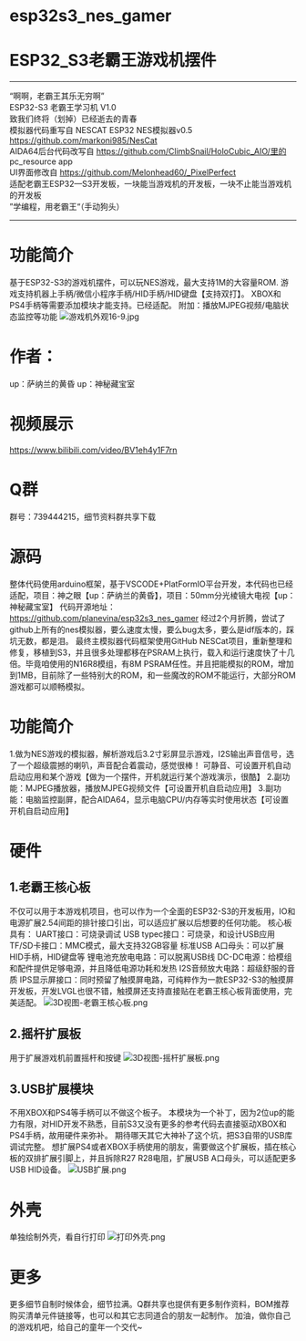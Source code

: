 # esp32s3_nes_gamer

# ESP32_S3老霸王游戏机摆件  
*******************************************************************************************  
 “啊啊，老霸王其乐无穷啊”                                                                       
 ESP32-S3 老霸王学习机 V1.0                                                                                                    
 致我们终将（划掉）已经逝去的青春                                                               
 模拟器代码重写自 NESCAT ESP32 NES模拟器v0.5     https://github.com/markoni985/NesCat             
 AIDA64后台代码改写自         https://github.com/ClimbSnail/HoloCubic_AIO/里的 pc_resource app       
 UI界面修改自                https://github.com/Melonhead60/_PixelPerfect                                 
 适配老霸王ESP32—S3开发板，一块能当游戏机的开发板，一块不止能当游戏机的开发板   
 ”学编程，用老霸王“（手动狗头）    
*******************************************************************************************  


# 功能简介
基于ESP32-S3的游戏机摆件，可以玩NES游戏，最大支持1M的大容量ROM.
游戏支持机器上手柄/微信小程序手柄/HID手柄/HID键盘【支持双打】。
XBOX和PS4手柄等需要添加模块才能支持。已经适配。
附加：播放MJPEG视频/电脑状态监控等功能
![游戏机外观16-9.jpg](media/nldbNTC019JllBDGCeKcFipmVXbwCLCEkJvjW3ys.jpeg)

# 作者：
up：萨纳兰的黄昏
up：神秘藏宝室
# 视频展示
https://www.bilibili.com/video/BV1eh4y1F7rn
# Q群
群号：739444215，细节资料群共享下载
# 源码
整体代码使用arduino框架，基于VSCODE+PlatFormIO平台开发，本代码也已经适配，项目：神之眼【up：萨纳兰的黄昏】，项目：50mm分光棱镜大电视【up：神秘藏宝室】
代码开源地址：https://github.com/planevina/esp32s3_nes_gamer 
经过2个月折腾，尝试了github上所有的nes模拟器，要么速度太慢，要么bug太多，要么是idf版本的，踩坑无数，都是泪。
最终主模拟器代码框架使用GitHub NESCat项目，重新整理和修复，移植到S3，并且很多处理都移在PSRAM上执行，载入和运行速度快了十几倍。毕竟咱使用的N16R8模组，有8M PSRAM任性。并且把能模拟的ROM，增加到1MB，目前除了一些特别大的ROM，和一些魔改的ROM不能运行，大部分ROM游戏都可以顺畅模拟。
# 功能简介
1.做为NES游戏的模拟器，解析游戏后3.2寸彩屏显示游戏，I2S输出声音信号，选了一个超级震撼的喇叭，声音配合着震动，感觉很棒！
    可静音、可设置开机自动启动应用和某个游戏【做为一个摆件，开机就运行某个游戏演示，很酷】
2.副功能：MJPEG播放器，播放MJPEG视频文件【可设置开机自启动应用】
3.副功能：电脑监控副屏，配合AIDA64，显示电脑CPU/内存等实时使用状态【可设置开机自启动应用】

# 硬件
## 1.老霸王核心板
不仅可以用于本游戏机项目，也可以作为一个全面的ESP32-S3的开发板用，IO和电源扩展2.54间距的排针接口引出，可以适应扩展以后想要的任何功能。
核心板具有：
UART接口：可烧录调试
USB typec接口：可烧录，和设计USB应用
TF/SD卡接口：MMC模式，最大支持32GB容量
标准USB A口母头：可以扩展HID手柄，HID键盘等
锂电池充放电电路：可以脱离USB线
DC-DC电源：给模组和配件提供足够电源，并且降低电源功耗和发热
I2S音频放大电路：超级舒服的音质
IPS显示屏接口：同时预留了触摸屏电路，可纯粹作为一款ESP32-S3的触摸屏开发板，开发LVGL也很不错，触摸屏还支持直接贴在老霸王核心板背面使用，完美适配。
![3D视图-老霸王核心板.png](media/b0L7Qjpephsbs2QZNHscTSMiRHgJlL4s3ZwjSEqI.png)
## 2.摇杆扩展板
用于扩展游戏机前置摇杆和按键
![3D视图-摇杆扩展板.png](media/JDUTsy95nBQJYxtvhWrC0MXrZak5Hn03UKxJxDiB.png)
## 3.USB扩展模块
不用XBOX和PS4等手柄可以不做这个板子。
本模块为一个补丁，因为2位up的能力有限，对HID开发不熟悉，目前S3又没有更多的参考代码去直接驱动XBOX和PS4手柄，故用硬件来弥补。
期待哪天其它大神补了这个坑，把S3自带的USB库调试完整。
想扩展PS4或者XBOX手柄使用的朋友，需要做这个扩展板，插在核心板的双排扩展引脚上，并且拆除R27 R28电阻，扩展USB A口母头，可以适配更多USB HID设备。
![USB扩展.png](media/eLlVvriiNlQUD1DtegAuUyT6RDNWCKwgAC4ThJjI.png)
# 外壳
单独绘制外壳，看自行打印
![打印外壳.png](media/Re69YLu38B5qPgyJCebFFpa3qtvGYA79GgOsSufm.png)
# 更多
更多细节自制时候体会，细节拉满。Q群共享也提供有更多制作资料，BOM推荐购买清单元件链接等，也可以和其它志同道合的朋友一起制作。
加油，做你自己的游戏机吧，给自己的童年一个交代~
